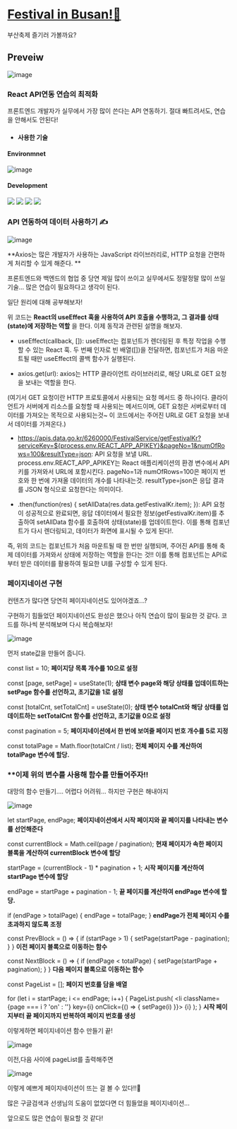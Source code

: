 # [Festival in Busan!🎉](https://festival-pink.vercel.app/)

부산축제 즐기러 가볼까요?

## Preveiw

![image](https://github.com/suyeonpar/Festival/assets/142365626/8eed8d5c-7343-434c-b905-bc4c5f37844a)




### React API연동 연습의 최적화
 
프론트엔드 개발자가 실무에서 가장 많이 쓴다는 API 연동하기.
절대 빠트려서도, 연습을 안해서도 안된다!


* #### 사용한 기술


#### Environmnet

![image](https://github.com/suyeonpar/clone-belif/assets/142365626/40429fb4-d844-4ea9-b9cd-f2f9f89fbd79)



#### Development

<img src="https://img.shields.io/badge/react-61DAFB?style=for-the-badge&logo=react&logoColor=black"> <img src="https://img.shields.io/badge/html5-E34F26?style=for-the-badge&logo=html5&logoColor=white"> <img src="https://img.shields.io/badge/css-1572B6?style=for-the-badge&logo=css3&logoColor=white"> <img src="https://img.shields.io/badge/javascript-F7DF1E?style=for-the-badge&logo=javascript&logoColor=black">



### API 연동하여 데이터 사용하기 ✍


![image](https://github.com/suyeonpar/Festival/assets/142365626/2c3181d6-a61f-4ee7-b5af-a476e460a9bb)


**Axios는 많은 개발자가 사용하는 JavaScript 라이브러리로, HTTP 요청을 간편하게 처리할 수 있게 해준다. **

프론트엔드와 백엔드의 협업 중 당연 제일 많이 쓰이고 실무에서도 정말정말 많이 쓰일 기술... 많은 연습이 필요하다고 생각이 된다.

일단 원리에 대해 공부해보자!

위 코드는 **React의 useEffect 훅을 사용하여 API 호출을 수행하고, 그 결과를 상태(state)에 저장하는 역할** 을 한다. 이제 동작과 관련된 설명을 해보자.

* useEffect(callback, []): useEffect는 컴포넌트가 렌더링된 후 특정 작업을 수행할 수 있는 React 훅. 두 번째 인자로 빈 배열([])을 전달하면, 컴포넌트가 처음 마운트될 때만 useEffect의 콜백 함수가 실행된다.

* axios.get(url): axios는 HTTP 클라이언트 라이브러리로, 해당 URL로 GET 요청을 보내는 역할을 한다.

(여기서 GET 요청이란 HTTP 프로토콜에서 사용되는 요청 메서드 중 하나이다. 클라이언트가 서버에게 리소스를 요청할 때 사용되는 메서드이며, GET 요청은 서버로부터 데이터를 가져오는 목적으로 사용되는것~ 이 코드에서는 주어진 URL로 GET 요청을 보내서 데이터를 가져온다.)

* https://apis.data.go.kr/6260000/FestivalService/getFestivalKr?serviceKey=${process.env.REACT_APP_APIKEY}&pageNo=1&numOfRows=100&resultType=json: API 요청을 보낼 URL. process.env.REACT_APP_APIKEY는 React 애플리케이션의 환경 변수에서 API 키를 가져와서 URL에 포함시킨다. pageNo=1과 numOfRows=100은 페이지 번호와 한 번에 가져올 데이터의 개수를 나타내는것. resultType=json은 응답 결과를 JSON 형식으로 요청한다는 의미이다.

* .then(function(res) { setAllData(res.data.getFestivalKr.item); }): API 요청이 성공적으로 완료되면, 응답 데이터에서 필요한 정보(getFestivalKr.item)를 추출하여 setAllData 함수를 호출하여 상태(state)를 업데이트한다. 이를 통해 컴포넌트가 다시 렌더링되고, 데이터가 화면에 표시될 수 있게 된다!.

즉, 위의 코드는 컴포넌트가 처음 마운트될 때 한 번만 실행되며, 주어진 API를 통해 축제 데이터를 가져와서 상태에 저장하는 역할을 한다는 것!! 이를 통해 컴포넌트는 API로부터 받은 데이터를 활용하여 필요한 UI를 구성할 수 있게 된다.





### 페이지네이션 구현

컨텐츠가 많다면 당연히 페이지네이션도 있어야겠죠...?

구현하기 힘들었던 페이지네이션도 완성은 했으나 아직 연습이 많이 필요한 것 같다.
코드를 하나씩 분석해보며 다시 복습해보자!

![image](https://github.com/suyeonpar/Festival/assets/142365626/75aa6d64-f5d1-485b-92cc-c3834d865734)

먼저 state값을 만들어 줍니다.

const list = 10; ****페이지당 목록 개수를 10으로 설정****

const [page, setPage] = useState(1); ****상태 변수 page와 해당 상태를 업데이트하는 setPage 함수를 선언하고, 초기값을 1로 설정****

const [totalCnt, setTotalCnt] = useState(0); ****상태 변수 totalCnt와 해당 상태를 업데이트하는 setTotalCnt 함수를 선언하고, 초기값을 0으로 설정****

const pagination = 5; ****페이지네이션에서 한 번에 보여줄 페이지 번호 개수를 5로 지정****

const totalPage = Math.floor(totalCnt / list); ****전체 페이지 수를 계산하여 totalPage 변수에 할당.****



### **이제 위의 변수를 사용해 함수를 만들어주자!!
대망의 함수 만들기.... 어렵다 어려워... 하지만 구현은 해내야지

![image](https://github.com/suyeonpar/Festival/assets/142365626/feae0254-dae4-466f-b008-f991f125080a)

let startPage, endPage;  ****페이지네이션에서 시작 페이지와 끝 페이지를 나타내는 변수를 선언해준다****

const currentBlock = Math.ceil(page / pagination);  ****현재 페이지가 속한 페이지 블록을 계산하여 currentBlock 변수에 할당****

startPage = (currentBlock - 1) * pagination + 1;  ****시작 페이지를 계산하여 startPage 변수에 할당****

endPage = startPage + pagination - 1;  ****끝 페이지를 계산하여 endPage 변수에 할당.****

if (endPage > totalPage) {
  endPage = totalPage;
}  ****endPage가 전체 페이지 수를 초과하지 않도록 조정****

const PrevBlock = () => {
  if (startPage > 1) {
    setPage(startPage - pagination);
  }
} ****이전 페이지 블록으로 이동하는 함수****

const NextBlock = () => { 
  if (endPage < totalPage) {
    setPage(startPage + pagination);
  }
} ****다음 페이지 블록으로 이동하는 함수****

const PageList = []; ****페이지 번호를 담을 배열****


for (let i = startPage; i <= endPage; i++) {
  PageList.push(
    <li className={page === i ? 'on' : ''} key={i} onClick={() => { setPage(i) }}>
      {i}
    </li>
  );
} ****시작 페이지부터 끝 페이지까지 반복하여 페이지 번호를 생성****

이렇게하면 페이지네이션 함수 만들기 끝!


![image](https://github.com/suyeonpar/Festival/assets/142365626/bc9f9870-c650-4c6e-a6db-6c245dd9fe9a)

이전,다음 사이에 pageList를 출력해주면

![image](https://github.com/suyeonpar/Festival/assets/142365626/6e46ed79-9c24-4bdc-a1a9-b6018914c56d)

이렇게 예쁘게 페이지네이션이 뜨는 걸 볼 수 있다!!🧐

많은 구글검색과 선생님의 도움이 없었다면 더 힘들었을 페이지네이션...

앞으로도 많은 연습이 필요할 것 같다!

